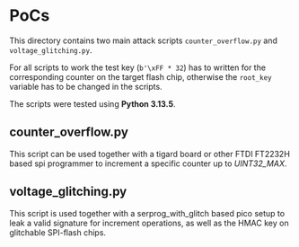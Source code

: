 # PoCs

This directory contains two main attack scripts `counter_overflow.py` and `voltage_glitching.py`.

For all scripts to work the test key (`b'\xFF * 32`) has to written for the corresponding counter on the target flash chip,
otherwise the `root_key` variable has to be changed in the scripts.

The scripts were tested using **Python 3.13.5**.

## counter_overflow.py

This script can be used together with a tigard board or other FTDI FT2232H based spi programmer to increment a specific counter up to *UINT32_MAX*.

## voltage_glitching.py

This script is used together with a serprog_with_glitch based pico setup to leak a valid signature for increment operations,
as well as the HMAC key on glitchable SPI-flash chips.